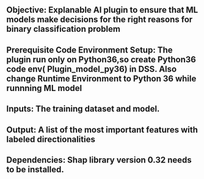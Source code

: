 ## Objective: Explanable AI plugin to ensure that ML models make decisions for the right reasons for binary classification problem

## Prerequisite Code Environment Setup: The plugin run only on Python36,so create Python36 code env( Plugin_model_py36) in DSS. Also change Runtime Environment to Python 36 while runnning ML model   

## Inputs: The training dataset and model.

## Output: A list of the most important features with labeled directionalities

## Dependencies: Shap library version 0.32 needs to be installed.



